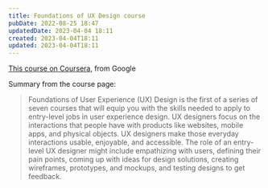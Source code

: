 ```yaml
---
title: Foundations of UX Design course
pubDate: 2022-08-25 18:47
updatedDate: 2023-04-04 18:11
created: 2023-04-04T18:11
updated: 2023-04-04T18:11
---
```


[This course on Coursera](https://www.coursera.org/learn/foundations-user-experience-design), from Google

Summary from the course page:

> Foundations of User Experience (UX) Design is the first of a series of seven courses that will equip you with the skills needed to apply to entry-level jobs in user experience design. UX designers focus on the interactions that people have with products like websites, mobile apps, and physical objects. UX designers make those everyday interactions usable, enjoyable, and accessible. The role of an entry-level UX designer might include empathizing with users, defining their pain points, coming up with ideas for design solutions, creating wireframes, prototypes, and mockups, and testing designs to get feedback.
